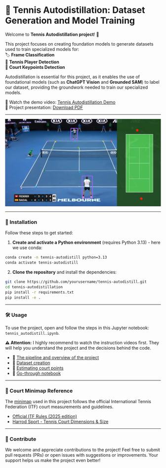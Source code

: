 # 🎾 Tennis Autodistillation: Dataset Generation and Model Training

Welcome to **Tennis Autodistillation project**! 👋

This project focuses on creating foundation models to generate datasets used to train specialized models for:  
🏷️ **Frame Classification**  
🕺 **Tennis Player Detection**  
📍 **Court Keypoints Detection**  

Autodistillation is essential for this project, as it enables the use of foundational models (such as **ChatGPT Vision** and **Grounded SAM**) to label our dataset, providing the groundwork needed to train our specialized models.

🎥 Watch the demo video: [Tennis Autodistillation Demo](https://drive.google.com/file/d/1jyFV8Z-Xo9iQFWdJeeerkqdbP0DuoRWq/view?usp=sharing)  
📄 Project presentation: [Download PDF](https://github.com/rafaelpadilla/tennis_autodistill/raw/main/tennis_autodistillation_slides.pdf)

--------------

[<img src="assets/demo.png" alt="Demo Video" />](https://drive.google.com/file/d/1jyFV8Z-Xo9iQFWdJeeerkqdbP0DuoRWq/view?usp=sharing)

--------------

### 🚀 Installation

Follow these steps to get started:

1. **Create and activate a Python environment** (requires Python 3.13) - here we use conda:

```bash
conda create -n tennis-autodistill python=3.13
conda activate tennis-autodistill
```

2. **Clone the repository** and install the dependencies:
```bash
git clone https://github.com/yourusername/tennis-autodistill.git
cd tennis-autodistillation
pip install -r requirements.txt
pip install -e .
```
--------------

### 🛠️ Usage

To use the project, open and follow the steps in this Jupyter notebook: `tennis_autodistill.ipynb`.

 **⚠️ Attention:** I highly recommend to watch the instruction videos first. They will help you understand the project and the decisions behind the code.
- 🎥 [The pipeline and overview of the project](https://drive.google.com/file/d/1EftccAKo-N-nUBJ5qratIvBshGeHQcJX/view?usp=sharing)
- 🎥 [Dataset creation](https://drive.google.com/file/d/1PmVXhOrNdSUDY6gIXLKy9VuXPkRdfkcB/view?usp=sharing)
- 🎥 [Estimating court points](https://drive.google.com/file/d/1apjGZCoc_KYSnWwLeMuUVPVg7nsdCmp-/view?usp=sharing)
- 🎥 [Go-through notebook](https://drive.google.com/file/d/1GEj_j3hZORNFufngyf5F85w6xMkK6tH-/view?usp=sharing)

--------------

### 📍 Court Minimap Reference

The [minimap](https://github.com/rafaelpadilla/tennis_autodistill/blob/main/tennis_court_full_map.png) used in this project follows the official International Tennis Federation (ITF) court measurements and guidelines.
* [Official ITF Rules (2025 edition)](https://www.itftennis.com/media/7221/2025-rules-of-tennis-english.pdf)
* [Harrod Sport - Tennis Court Dimensions & Size](https://www.harrodsport.com/advice-and-guides/tennis-court-dimensions)

--------------

### 🤝 Contribute
We welcome and appreciate contributions to the project! Feel free to submit pull requests (PRs) or open issues with suggestions or improvements. Your support helps us make the project even better!








